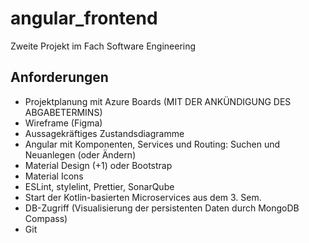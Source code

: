 # angular_frontend
Zweite Projekt im Fach Software Engineering

## Anforderungen

- Projektplanung mit Azure Boards (MIT DER ANKÜNDIGUNG DES ABGABETERMINS)
- Wireframe (Figma)
- Aussagekräftiges Zustandsdiagramme
- Angular mit Komponenten, Services und Routing: Suchen und Neuanlegen (oder Ändern)
- Material Design (+1) oder Bootstrap
- Material Icons
- ESLint, stylelint, Prettier, SonarQube
- Start der Kotlin-basierten Microservices aus dem 3. Sem.
- DB-Zugriff (Visualisierung der persistenten Daten durch MongoDB Compass)
- Git
